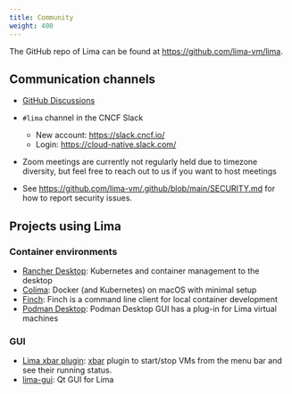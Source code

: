 ```yaml
---
title: Community
weight: 400
---
```


The GitHub repo of Lima can be found at <https://github.com/lima-vm/lima>.

## Communication channels

- [GitHub Discussions](https://github.com/lima-vm/lima/discussions)

- `#lima` channel in the CNCF Slack
  - New account: <https://slack.cncf.io/>
  - Login: <https://cloud-native.slack.com/>

- Zoom meetings are currently not regularly held due to timezone diversity,
  but feel free to reach out to us if you want to host meetings

- See <https://github.com/lima-vm/.github/blob/main/SECURITY.md> for how to report security issues.

## Projects using Lima

### Container environments
- [Rancher Desktop](https://rancherdesktop.io/): Kubernetes and container management to the desktop
- [Colima](https://github.com/abiosoft/colima): Docker (and Kubernetes) on macOS with minimal setup
- [Finch](https://github.com/runfinch/finch): Finch is a command line client for local container development
- [Podman Desktop](https://podman-desktop.io/): Podman Desktop GUI has a plug-in for Lima virtual machines

### GUI
- [Lima xbar plugin](https://github.com/unixorn/lima-xbar-plugin): [xbar](https://xbarapp.com/) plugin to start/stop VMs from the menu bar and see their running status.
- [lima-gui](https://github.com/afbjorklund/lima-gui): Qt GUI for Lima
